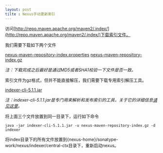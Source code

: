 ```yaml
---
layout: post
tilte : Nexus手动更新索引
---
```


访问[http://repo.maven.apache.org/maven2/.index/](http://repo.maven.apache.org/maven2/.index/)下载索引文件。

我们需要下载如下两个文件

[nexus-maven-repository-index.properties](http://repo.maven.apache.org/maven2/.index/nexus-maven-repository-index.properties)
[nexus-maven-repository-index.gz](http://repo.maven.apache.org/maven2/.index/nexus-maven-repository-index.gz)

*注：下载完成之后最好是通过MD5或者SHA1校验一下文件是否一致。*

索引文件为gz格式，但并不能直接解压，我们需要下载专用索引解压工具。

[indexer-cli-5.1.1.jar](http://central.maven.org/maven2/org/apache/maven/indexer/indexer-cli/5.1.1/indexer-cli-5.1.1.jar)

*注：indexer-cli-5.1.1.jar是专门用来解析和发布索引的工具，关于它的详细信息[请见这里](https://maven.apache.org/maven-indexer/indexer-cli/index.html)。*

将上面三个文件放置到同一目录下，运行如下命令

```
java -jar indexer-cli-5.1.1.jar -u nexus-maven-repository-index.gz -d indexer
```

将index目录下的所有文件放置到{nexus-home}/sonatype-work/nexus/indexer/central-ctx目录下，重新启动nexus。